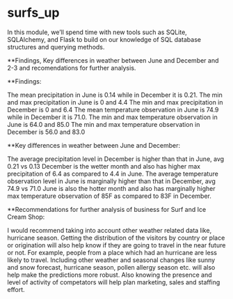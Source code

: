 # surfs_up
In this module, we’ll spend time with new tools such as SQLite, SQLAlchemy, and Flask to build on our knowledge of SQL database structures and querying methods.


**Findings, Key differences in weather between June and December and 2-3 and recomendations for further analysis.

**Findings:

The mean precipitation in June is 0.14 while in December it is 0.21.
The min and max precipitation in June is 0 and 4.4
The min and max precipitation in December is 0 and 6.4
The mean temperature observation in June is 74.9 while in December it is 71.0.
The min and max temperature observation in June is 64.0 and 85.0
The min and max temperature observation in December is 56.0 and 83.0

**Key differences in weather between June and December:

The average precipitation level in December is higher than that in June, avg 0.21 vs 0.13
December is the wetter month and also has higher max precipitation of 6.4 as compared to 4.4 in June.
The average temperature observation level in June is marginally higher than that in December, avg 74.9 vs 71.0
June is also the hotter month and also has marginally higher max temperature observation of 85F as compared to 83F in December.

**Recommendations for further analysis of business for Surf and Ice Cream Shop:

I would recommend taking into account other weather related data like, hurricane season. Getting the distribution of the visitors by country or place or origination will also help know if they are going to travel in the near future or not. For example, people from a place which had an hurricane are less likely to travel. Including other weather and seasonal changes like sunny and snow forecast, hurricane season, pollen allergy season etc. will also help make the predictions more robust. Also knowing the presence and level of activity of competators will help plan marketing, sales and staffing effort.
